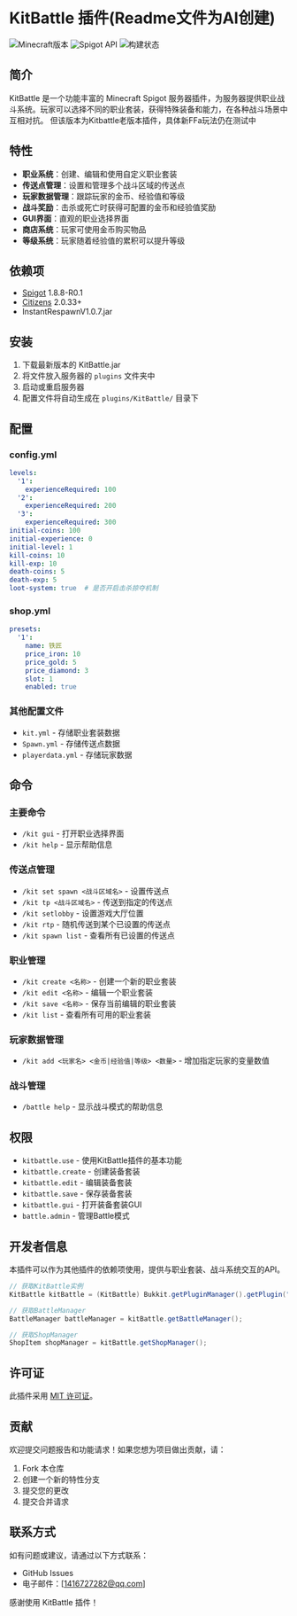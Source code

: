 # KitBattle 插件(Readme文件为AI创建)

![Minecraft版本](https://img.shields.io/badge/Minecraft-1.8.8-brightgreen.svg)
![Spigot API](https://img.shields.io/badge/Spigot--API-1.8.8--R0.1-orange.svg)
![构建状态](https://img.shields.io/badge/构建状态-稳定-success.svg)

## 简介

KitBattle 是一个功能丰富的 Minecraft Spigot 服务器插件，为服务器提供职业战斗系统。玩家可以选择不同的职业套装，获得特殊装备和能力，在各种战斗场景中互相对抗。
但该版本为Kitbattle老版本插件，具体新FFa玩法仍在测试中

## 特性

- **职业系统**：创建、编辑和使用自定义职业套装
- **传送点管理**：设置和管理多个战斗区域的传送点
- **玩家数据管理**：跟踪玩家的金币、经验值和等级
- **战斗奖励**：击杀或死亡时获得可配置的金币和经验值奖励
- **GUI界面**：直观的职业选择界面
- **商店系统**：玩家可使用金币购买物品
- **等级系统**：玩家随着经验值的累积可以提升等级

## 依赖项

- [Spigot](https://www.spigotmc.org/) 1.8.8-R0.1
- [Citizens](https://www.spigotmc.org/resources/citizens.13811/) 2.0.33+
- InstantRespawnV1.0.7.jar

## 安装

1. 下载最新版本的 KitBattle.jar
2. 将文件放入服务器的 `plugins` 文件夹中
3. 启动或重启服务器
4. 配置文件将自动生成在 `plugins/KitBattle/` 目录下

## 配置

### config.yml
```yaml
levels:
  '1':
    experienceRequired: 100
  '2':
    experienceRequired: 200
  '3':
    experienceRequired: 300
initial-coins: 100
initial-experience: 0
initial-level: 1
kill-coins: 10
kill-exp: 10
death-coins: 5
death-exp: 5
loot-system: true  # 是否开启击杀掠夺机制
```

### shop.yml
```yaml
presets:
  '1':
    name: 铁匠
    price_iron: 10
    price_gold: 5
    price_diamond: 3
    slot: 1
    enabled: true
```

### 其他配置文件
- `kit.yml` - 存储职业套装数据
- `Spawn.yml` - 存储传送点数据
- `playerdata.yml` - 存储玩家数据

## 命令

### 主要命令
- `/kit gui` - 打开职业选择界面
- `/kit help` - 显示帮助信息

### 传送点管理
- `/kit set spawn <战斗区域名>` - 设置传送点
- `/kit tp <战斗区域名>` - 传送到指定的传送点
- `/kit setlobby` - 设置游戏大厅位置
- `/kit rtp` - 随机传送到某个已设置的传送点
- `/kit spawn list` - 查看所有已设置的传送点

### 职业管理
- `/kit create <名称>` - 创建一个新的职业套装
- `/kit edit <名称>` - 编辑一个职业套装
- `/kit save <名称>` - 保存当前编辑的职业套装
- `/kit list` - 查看所有可用的职业套装

### 玩家数据管理
- `/kit add <玩家名> <金币|经验值|等级> <数量>` - 增加指定玩家的变量数值

### 战斗管理
- `/battle help` - 显示战斗模式的帮助信息

## 权限

- `kitbattle.use` - 使用KitBattle插件的基本功能
- `kitbattle.create` - 创建装备套装
- `kitbattle.edit` - 编辑装备套装
- `kitbattle.save` - 保存装备套装
- `kitbattle.gui` - 打开装备套装GUI
- `battle.admin` - 管理Battle模式

## 开发者信息

本插件可以作为其他插件的依赖项使用，提供与职业套装、战斗系统交互的API。

```java
// 获取KitBattle实例
KitBattle kitBattle = (KitBattle) Bukkit.getPluginManager().getPlugin("KitBattle");

// 获取BattleManager
BattleManager battleManager = kitBattle.getBattleManager();

// 获取ShopManager
ShopItem shopManager = kitBattle.getShopManager();
```

## 许可证

此插件采用 [MIT 许可证](LICENSE)。

## 贡献

欢迎提交问题报告和功能请求！如果您想为项目做出贡献，请：

1. Fork 本仓库
2. 创建一个新的特性分支
3. 提交您的更改
4. 提交合并请求

## 联系方式

如有问题或建议，请通过以下方式联系：

- GitHub Issues
- 电子邮件：[1416727282@qq.com]

感谢使用 KitBattle 插件！ 
